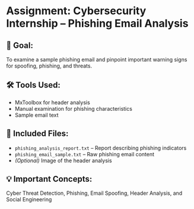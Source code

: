 # Assignment: Cybersecurity Internship – Phishing Email Analysis

## 📌 Goal:
To examine a sample phishing email and pinpoint important warning signs for spoofing, phishing, and threats.

## 🛠 Tools Used:
- MxToolbox for header analysis  
- Manual examination for phishing characteristics  
- Sample email text

## 📄 Included Files:
- `phishing_analysis_report.txt` – Report describing phishing indicators  
- `phishing_email_sample.txt` – Raw phishing email content  
- *(Optional)* Image of the header analysis

## 💡 Important Concepts:
Cyber Threat Detection, Phishing, Email Spoofing, Header Analysis, and Social Engineering
